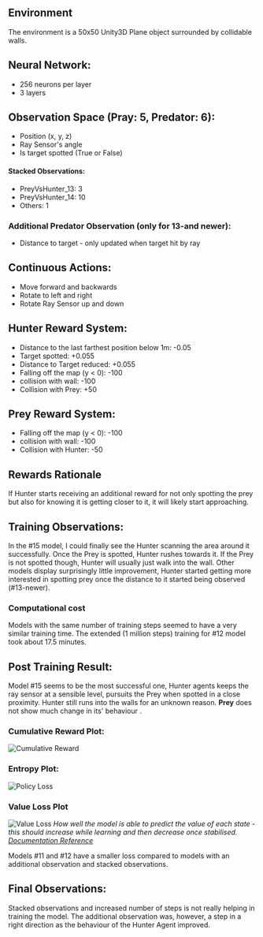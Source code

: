 ## Environment
The environment is a 50x50 Unity3D Plane object surrounded by collidable walls.
## Neural Network:
- 256 neurons per layer
- 3 layers
## Observation Space (Pray: 5, Predator: 6):
- Position (x, y, z)
- Ray Sensor's angle
- Is target spotted (True or False)
#### Stacked Observations:
- PreyVsHunter_13: 3
- PreyVsHunter_14: 10
- Others: 1
### Additional Predator Observation (only for 13-and newer):
- Distance to target - only updated when target hit by ray
## Continuous Actions:
- Move forward and backwards
- Rotate to left and right
- Rotate Ray Sensor up and down
## Hunter Reward System:
- Distance to the last farthest position below 1m:  -0.05
- Target spotted: +0.055
- Distance to Target reduced: +0.055
- Falling off the map (y < 0): -100
- collision with wall: -100
- Collision with Prey: +50
## Prey Reward System:
- Falling off the map (y < 0): -100
- collision with wall: -100
- Collision with Hunter: -50
## Rewards Rationale
If Hunter starts receiving an additional reward for not only spotting the prey but also for knowing it is getting closer to it, it will likely start approaching.
## Training Observations:
In the #15 model, I could finally see the Hunter scanning the area around it successfully. Once the Prey is spotted, Hunter rushes towards it. If the Prey is not spotted though, Hunter will usually just walk into the wall.
Other models display surprisingly little improvement, Hunter started getting more interested in spotting prey once the distance to it started being observed (#13-newer).
### Computational cost
Models with the same number of training steps seemed to have a very similar training time.
The extended (1 million steps) training for #12 model took about 17.5 minutes.
## Post Training Result:
Model #15 seems to be the most successful one, Hunter agents keeps the ray sensor at a sensible level, pursuits the Prey when spotted in a close proximity. Hunter still runs into the walls for an unknown reason.
**Prey** does not show much change in its' behaviour .
### Cumulative Reward Plot:
![Cumulative Reward](CumulativeReward.png)
### Entropy Plot:
![Policy Loss](Entropy.png)
### Value Loss Plot
![Value Loss](ValueLoss.png)
*How well the model is able to predict the value of each state - this should increase while learning and then decrease once stabilised. [Documentation Reference](<https://unity-technologies.github.io/ml-agents/Using-Tensorboard/#:~:text=Losses/Value%20Loss%20(PPO%3B,decrease%20once%20the%20reward%20stabilizes.>)* 

Models #11 and #12 have a smaller loss compared to models with an additional observation and stacked observations.

## Final Observations:
Stacked observations and increased number of steps is not really helping in training the model. The additional observation was, however, a step in a right direction as the behaviour of the Hunter Agent improved.
